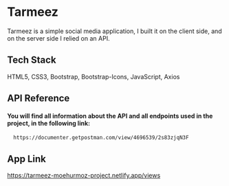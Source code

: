 
# Tarmeez

Tarmeez is a simple social media application, I built it on the client side, and on the server side I relied on an API.


## Tech Stack

HTML5, CSS3, Bootstrap, Bootstrap-Icons, JavaScript, Axios


## API Reference

#### You will find all information about the API and all endpoints used in the project, in the following link:

```https
  https://documenter.getpostman.com/view/4696539/2s83zjqN3F
```


## App Link

https://tarmeez-moehurmoz-project.netlify.app/views
